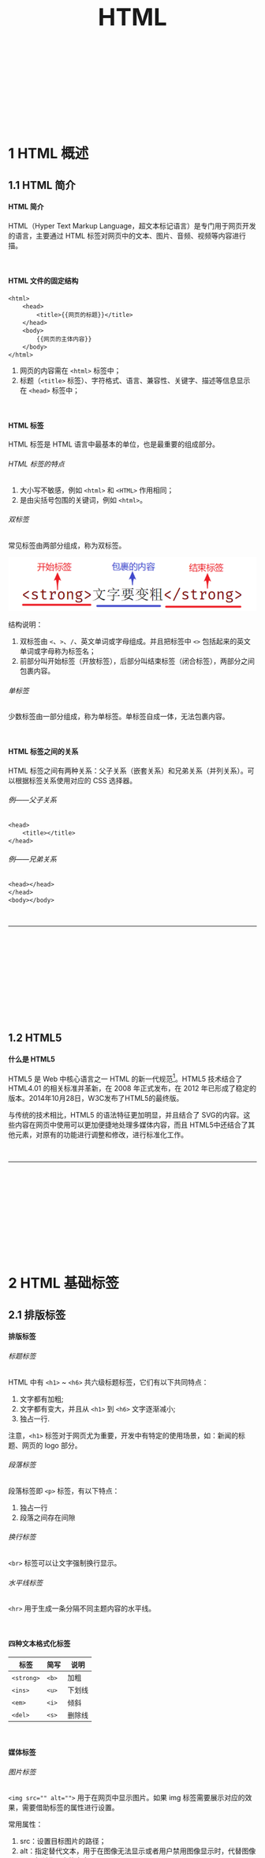 <div STYLE="page-break-after: always;">
	<br>
    <br>
    <br>
    <br>
    <br>
    <br>
    <br>
    <br>
    <br>
    <br>
	<center><h3><font size="20px">
        HTML
    </font></h3></center>
	<br>
    <br>
    <br>
    <br>
    <br>
    <br>
    <br>
    <br>
    <br>
    <br>
</div>


# 1	HTML 概述

## 1.1	HTML 简介

#### HTML 简介

HTML（Hyper Text Markup Language，超文本标记语言）是专门用于网页开发的语言，主要通过 HTML 标签对网页中的文本、图片、音频、视频等内容进行描。

<br>

#### HTML 文件的固定结构

```
<html>
	<head>
		<title>{{网页的标题}}</title>
	</head>
	<body>
        {{网页的主体内容}}
    </body>
</html>
```

1. 网页的内容需在 `<html>` 标签中；
2. 标题（`<title>` 标签）、字符格式、语言、兼容性、关键字、描述等信息显示在 `<head>` 标签中；

<br>

#### HTML 标签

HTML 标签是 HTML 语言中最基本的单位，也是最重要的组成部分。

###### HTML 标签的特点

1. 大小写不敏感，例如 `<html>` 和 `<HTML>` 作用相同；
2. 是由尖括号包围的关键词，例如 `<html>`。

###### 双标签

常见标签由两部分组成，称为双标签。

![](img/HTML/1.1/1.jpg)

结构说明：

1. 双标签由 `<`、`>`、`/`、英文单词或字母组成。并且把标签中 `<>` 包括起来的英文单词或字母称为标签名；
2. 前部分叫开始标签（开放标签），后部分叫结束标签（闭合标签），两部分之间包裹内容。

###### 单标签

少数标签由一部分组成，称为单标签。单标签自成一体，无法包裹内容。

<br>

#### HTML 标签之间的关系

HTML 标签之间有两种关系：父子关系（嵌套关系）和兄弟关系（并列关系）。可以根据标签关系使用对应的 CSS 选择器。

###### 例——父子关系

```
<head>
	<title></title>
</head>
```

###### 例——兄弟关系

```
<head></head>
</head>
<body></body>
```

<br>

---

<div STYLE="page-break-after: always;"><br>
<br>
<br>
<br>
<br>
<br>
<br>
<br>
<br>
<br></div>

## 1.2	HTML5

#### 什么是 HTML5

HTML5 是 Web 中核心语言之一 HTML 的新一代规范[^1.2-1]。HTML5 技术结合了 HTML4.01 的相关标准并革新，在 2008 年正式发布，在 2012 年已形成了稳定的版本。2014年10月28日，W3C发布了HTML5的最终版。

与传统的技术相比，HTML5 的语法特征更加明显，并且结合了 SVG的内容。这些内容在网页中使用可以更加便捷地处理多媒体内容，而且 HTML5中还结合了其他元素，对原有的功能进行调整和修改，进行标准化工作。

<br>

---

[^1.2-1]: 当前是 2022 年。

<div STYLE="page-break-after: always;"><br>
<br>
<br>
<br>
<br>
<br>
<br>
<br>
<br>
<br></div>

# 2	HTML 基础标签

## 2.1	排版标签

#### 排版标签

###### 标题标签

HTML 中有 `<h1>` ~  `<h6>` 共六级标题标签，它们有以下共同特点：

1. 文字都有加粗;
2. 文字都有变大，并且从 `<h1>` 到 `<h6>` 文字逐渐减小;
3. 独占一行.

注意，`<h1>` 标签对于网页尤为重要，开发中有特定的使用场景，如：新闻的标题、网页的 logo 部分。

###### 段落标签

段落标签即 `<p>` 标签，有以下特点：

1. 独占一行
2. 段落之间存在间隙

###### 换行标签

`<br>` 标签可以让文字强制换行显示。

###### 水平线标签

`<hr>` 用于生成一条分隔不同主题内容的水平线。

<br>

#### 四种文本格式化标签

| 标签       | 简写  | 说明   |
| ---------- | ----- | ------ |
| `<strong>` | `<b>` | 加粗   |
| `<ins>`    | `<u>` | 下划线 |
| `<em>`     | `<i>` | 倾斜   |
| `<del>`    | `<s>` | 删除线 |

<br>

#### 媒体标签

###### 图片标签

`<img src="" alt="">` 用于在网页中显示图片。如果 img 标签需要展示对应的效果，需要借助标签的属性进行设置。

常用属性：

1. src：设置目标图片的路径；
2. alt：指定替代文本，用于在图像无法显示或者用户禁用图像显示时，代替图像显示在浏览器中的内容；
3. title：设置提示文本，提示文本是当鼠标悬停时才显示的文本。
4. width 和 height：用于设置宽度和高度，有多种单位。注意：
   1. 如果只设置 width 或 height 中的一个，图片会自动等比例缩放（此时图片不会变形）；
   2. 如果同时设置了 width 和 height，可能导致图片变形（width 和 height 的比例与图片比例不同）；

###### 音频标签

`<audio src="" controls/>` 用于在页面中插入音频。

常用属性：

1. src：音频的路径；
2. controls：显示播放的控件；
3. autoplay：自动播放（部分浏览器不支持）；
4. loop：循环播放。

注意，音频标签目前支持三种格式：MP3、Wav、Ogg。

###### 视频标签

`<video src="" controls/>` 用于在页面中插入视频。

常用属性：

1. src：视频的路径；
2. controls：显示播放的控件；
3. autoplay：自动播放（谷歌浏览器中需配合静音实现静音播放）；
4. loop：循环播放。

注意，视频标签目前支持三种格式：MP4 、WebM 、Ogg。

<br>

#### 链接标签

链接标签又称为  a 标签、超链接、锚链接。

###### 特点

1. 双标签，内部可以包裹内容；
2. a 标签默认文字有下划线 ；
3. a 标签从未点击过，默认文字显示蓝色；
4. a 标签点击过之后，文字显示为紫色（清除浏览器历史记录可恢复蓝色）。

###### 基本语法

```html
<a href="./目标网页.html">链接文字</a>
```

###### 属性

1. href：通过设置 href 属性指定需要跳转的页面；
2. target：设置目标网页的打开形式：
   1. _self：默认值，在当前窗口中跳转（覆盖原网页）
   2. _blank：在新窗口中跳转（保留原网页）

###### 特殊用法——空链接

a 标签的 href 属性如果设置为 #，例如 `<a href="#">空链接</a>`，则为空链接。

作用：

1. 点击之后回到网页顶部；
2. 开发中如果还不确定该链接最终的跳转位置，可以先用空链接占位。

###### 特殊用法——页内跳转（❗需要补充）

 <br>

#### 绝对路径和相对路径

HTML 通过路径加载资源，实现页面跳转，路径可分为：

1. 绝对路径
2. 相对路径

###### 绝对路径

指目录下的绝对位置，可直接到达目标位置，通常是从 **盘符** 开始的路径。

例：

1. 盘符开头：D:\day01\images\1.jpg
2. 完整的网络地址：https://www.itcast.cn/2018czgw/images/logo.gif。

###### 相对路径

从当前文件开始出发，到达目标文件的路径。

相对路径存在三种情况：

1. 同级目录中文件的相对路径：`目标文件名字`
2. 下级目录中文件的相对路径：`文件夹名/目标文件名字`
3. 上级目录中文件的相对路径：`../目标文件名字`

<br>

#### 📌title 属性

title 属性不仅仅可以用于图片标签，还可以用于其他标签。

<br>

---

<div STYLE="page-break-after: always;"><br>
<br>
<br>
<br>
<br>
<br>
<br>
<br>
<br>
<br></div>

## 2.2	HTML 列表标签

#### HTML 列表简介

在网页中按照行的方式，整齐展示关联性的内容，如：新闻列表、排行榜、账单等。

HTML 中的列表分为：

1. 无序列表
2. 有序列表
3. 自定义列表

<br>

#### 无序列表

在网页中表示一组无顺序（列表前是一个黑色圆点）的列表。

###### 语法

```html
<ui>
	<li>111111</li>
	<li>222222</li>
	<li>333333</li>
</ui>
```

- `<ui>`：表示无序列表的整体，用于包裹 `<li>` 标签。`<ui>` 标签中只允许包含 `<li>` 标签；
- `<li>`：表示无序列表的每一项，用于包含每一行的内容。`<li>` 标签可以包含任意内容。

<br>

#### 有序列表

在网页中表示一组有顺序之分（列表前是数字序号）的列表。

###### 语法

```
<ol>
	<li>一一一</li>
	<li>二二二</li>
	<li>三三三</li>
</ol>
```

<br>

#### 自定义列表

###### 语法

```
<dt>
	<dt>自定义列表示例</dt>
	<dd>一一一</dd>
	<dd>二二二</dd>
	<dd>三三三</dd>
</dt>
```

- `<dd>` 前会默认显示缩进效果。

###### 使用场景

网页的底部导航通常会使用自定义列表实现。

---

<div STYLE="page-break-after: always;"><br>
<br>
<br>
<br>
<br>
<br>
<br>
<br>
<br>
<br></div>

## 2.3	HTML 表格标签

#### HTML 表格简介

在网页中以行+列的单元格的方式整齐展示和数据，如：学生成绩表。

<br>

#### 基本语法

```html
<table>
	<tr>
		<td>第一行第一列</td>
		<td>第一行第二列</td>
		<td>第一行第三列</td>
	</tr>
	
	<tr>
		<td>第二行第一列</td>
		<td>第二行第二列</td>
		<td>第二行第三列</td>
	</tr>

	<tr>
		<td>第三行第一列</td>
		<td>第三行第二列</td>
		<td>第三行第三列</td>
	</tr>
</table>
```

![](img\HTML\2.3\1.png)

<br>

#### 常见相关属性

1. border：边框宽度；
2. width 和 height：表格宽度和高度。注意，可以对 `<table>`、`<tr>` 和 `<td>` 分别设置，但是使用时需要注意。

注意，实际开发时针对于样式效果推荐用 CSS 设置。

###### 例


```html
<table border="1px" width="400px" height="300px">
	<tr width="400px" height="100px">
		<td>第一行第一列</td>
		<td>第一行第二列</td>
		<td>第一行第三列</td>
	</tr>
	
	<tr>
		<td>第二行第一列</td>
		<td>第二行第二列</td>
		<td>第二行第三列</td>
	</tr>

	<tr>
		<td>第三行第一列</td>
		<td>第三行第二列</td>
		<td  width="200px" height="100px">第三行第三列</td>
	</tr>
</table>
```

![](img/HTML/2.3/2.png)

<br>

#### 表格标题

`<caption>` 标签用于给为表格添加整体大标题。

###### 例

```
<table>
	<caption>表格测试</caption>
	<tr>
		<td>第一行第一列</td>
		<td>第一行第二列</td>
		<td>第一行第三列</td>
	</tr>
	
	<tr>
		<td>第二行第一列</td>
		<td>第二行第二列</td>
		<td>第二行第三列</td>
	</tr>

	<tr>
		<td>第三行第一列</td>
		<td>第三行第二列</td>
		<td>第三行第三列</td>
	</tr>
</table>
```

![](img/HTML/2.3/3.png)

<br>

#### 表头单元格标签

`<th>` 标签表示一列小标题，通常用于表格第一行，默认内部文字加粗并居中显示。`<th>` 标签书写在第一行 `<tr>` 标签内部，替换 `<td>` 标签。

###### 语法

```
<table>
	<tr>
		<th>第一行第一列</th>
		<th>第一行第二列</th>
		<th>第一行第三列</th>
	</tr>
	
	<tr>
		<td>第二行第一列</td>
		<td>第二行第二列</td>
		<td>第二行第三列</td>
	</tr>

	<tr>
		<td>第三行第一列</td>
		<td>第三行第二列</td>
		<td>第三行第三列</td>
	</tr>
</table>
```

![](img/HTML/2.3/4.png)

<br>

#### 表格的结构标签v

表格结构标签写在 `<table>` 标签内部，用于包裹 <`tr>` 标签。有三种表格结构标签：

1. `<thead>`：表格头部；
2. `<tbody>`：表格主体；
3. `<tfoot>`：表格底部。

一般，表格的结构标签可以省略。

<br>

#### 合并单元格

将水平或垂直多个单元格合并成一个单元格。

###### 步骤

1. 明确合并哪几个单元格
2. 通过左上原则，确定保留谁删除谁：
   1. 上下合并：只保留最上的，删除其他
   2. 左右合并→只保留最左的，删除其他
3. 给保留的单元格设置：跨行合并（rowspan）或者跨列合并（colspan）。

###### 例

```
<table border="1px" width="400px" height="300px">
	<tr>
		<td rowspan="2">第一、二行第一列</td>
		<td>第一行第二列</td>
		<td>第一行第三列</td>
	</tr>
	
	<tr>
		<td>第二行第二列</td>
		<td>第二行第三列</td>
	</tr>

	<tr>
		<td>第三行第一列</td>
		<td colspan="2">第三行第二、三列</td>
	</tr>
</table>
```

![](img/HTML/2.3/5.png)

###### 注意

只有同一个结构标签中的单元格才能合并，不能跨结构标签合并（不能跨：thead、tbody、tfoot）。

<br>

---

<div STYLE="page-break-after: always;"><br>
<br>
<br>
<br>
<br>
<br>
<br>
<br>
<br>
<br></div>

## 2.4	表单标签

#### \<input>

`<input>` 标签用于在网页中显示收集用户信息。

###### type 属性

`<input>` 标签可以通过 type 属性的不同值，展示不同效果。

| type 属性值 | 说明                                                         |
| ----------- | ------------------------------------------------------------ |
| text        | 文本框，用于输入单行文本                                     |
| password    | 密码框，用于输入密码                                         |
| radio       | 单选框，用于多选一                                           |
| checkbox    | 多选框，用于多选多                                           |
| file        | 文件选择，用于选择需要上传的文件（实际上提交了文件的访问路径） |
| submit      | 提交按钮，用于提交                                           |
| reset       | 重置按钮，用于重置                                           |
| button      | 普通按钮，默认无功能，需要通过 js 添加功能。                 |

注意，type 的属性值不能拼错或者多加空格，否则相当于默认状态，即 text。

###### value 属性

用于绑定用户输入的内容。

###### name 属性

一般用于描述当前控件的作用。

###### placeholder 属性

占位符，可以用于文本框和密码框，用于提示用户输入内容的文本。

<br>

#### \<textarea>

提供可输入多行文本的表单（相当于可以多行输入的 `<input>` 标签）。

###### 常见属性

1. cols：规定了文本域内可见宽度
2. rows：规定了文本域内可见行数

###### 注意点

1. 右下角可以拖拽改变大小；
2. 实际开发时针对于样式效果推荐用 CSS 设置。

<br>

#### \<button>

按钮标签。

###### type 属性

| type 属性值 | 说明                                         |
| ----------- | -------------------------------------------- |
| button      | 普通按钮。默认无功能，需要通过 js 添加功能。 |
| submit      | 提交按钮。点击之后提交数据给后端服务器       |
| reset       | 重置按钮。点击之后恢复表单默认值。           |

注意，谷歌浏览器中 button 的 type 默认是 submit。

<br>

#### \<select>

提供多个选择项的下拉菜单表单控件。

###### 语法

```html
<select>
	<option>1</option>
	<option>2</option>
	<option>3</option>
</select>
```

![](img/HTML/2.4/1.png)

- `<select>`：下拉菜单的整体
- `<option>`：下拉菜单的每一项

###### selected 属性

下拉菜单的默认选中。

<br>

#### \<label>

通常和 `<input>`、`<textarea>` 或 `<select>` 一起使用，标明 `<input>` 等控件的作用。

如果 `<label>` 与 `<input>` 等标签进行了绑定，当用户点击 `\<label>` 标签中的文本时，浏览器就会自动将焦点转到和该标签相关联的控件上。这个功能在单选按钮和复选按钮上经常被使用，使用后，点击单选按钮或复选按钮的文本也可以选中。

<br>

---

<div STYLE="page-break-after: always;"><br>
<br>
<br>
<br>
<br>
<br>
<br>
<br>
<br>
<br></div>

## 2.5	语义化标签

#### 无语义的布局标签

实际开发网页时会大量频繁的使用到 `<div>` 和 `<span>` 这两个无语义的布局标签：

1. `<div>`：一行只显示一个（独占一行）；
2. `<span>`：一行可以显示多个。

<br>

#### 有语义的布局标签

在 HTML5 新版本中，推出了一些有语义的布局标签供开发者使用。

| 标签名  | 语义       |
| ------- | ---------- |
| header  | 网页头部   |
| nav     | 网页导航   |
| footer  | 网页底部   |
| aside   | 网页侧边栏 |
| section | 网页区块   |
| article | 网页文章   |

注意，以上标签的显示特点和 `<div>` 相同，但是比 `<div>` 多了不同的语义。

<br>

---

<div STYLE="page-break-after: always;"><br>
<br>
<br>
<br>
<br>
<br>
<br>
<br>
<br>
<br></div>

# 3	HTML 特性

## 3.1	字符实体

#### HTML 的空格合并现象

如果在html代码中同时并列出现多个空格、换行、缩进等，最终浏览器只会解析出一个空格。

<br>

#### 什么是字符实体

特殊符号往往不能在网页中直接输出，需要使用字符实体替代。

<br>

#### 字符实体的结构

```html
&【名称或编号】;
```

<br>

### 常见字符实体

| 显示结果 | 描述     | 实体名称           | 实体编号 |
| :------- | :------- | :----------------- | :------- |
|          | 空格     | \&nbsp;            | \&#160;  |
| <        | 小于号   | \&lt;              | \&#60;   |
| >        | 大于号   | \&gt;              | \&#62;   |
| &        | 和号     | \&amp;             | \&#38;   |
| "        | 引号     | \&quot;            | \&#34;   |
| '        | 撇号     | \&apos; (IE不支持) | \&#39;   |
| ￠       | 分       | \&cent;            | \&#162;  |
| £        | 镑       | \&pound;           | \&#163;  |
| ¥        | 日圆     | \&yen;             | \&#165;  |
| €        | 欧元     | \&euro;            | \&#8364; |
| §        | 小节     | \&sect;            | \&#167;  |
| ©        | 版权     | \&copy;            | \&#169;  |
| ®        | 注册商标 | \&reg;             | \&#174;  |
| ™        | 商标     | \&trade;           | \&#8482; |
| ×        | 乘号     | \&times;           | \&#215;  |
| ÷        | 除号     | \&divide;          | \&#247;  |

<br>

---

<div STYLE="page-break-after: always;"><br>
<br>
<br>
<br>
<br>
<br>
<br>
<br>
<br>
<br></div>

# 附录

##### 参考资料

- 主要参考资料——[前端开发入门教程，web前端零基础html5 +css3+前端项目视频教程](https://www.bilibili.com/video/BV1Kg411T7t9/?p=2&spm_id_from=pageDriver&vd_source=87ed5edcdc8042ca0c34ee5bbeeda7b3) 发布于 2021/11/16；

<br>